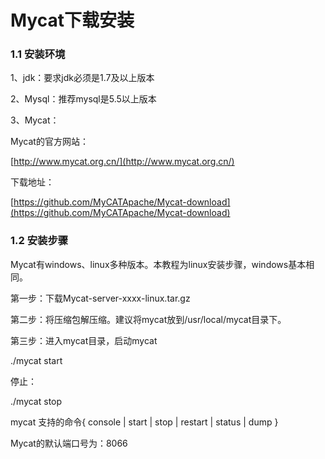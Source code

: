 # Mycat下载安装

### 1.1    安装环境

1、jdk：要求jdk必须是1.7及以上版本

2、Mysql：推荐mysql是5.5以上版本

3、Mycat：

Mycat的官方网站：

[http://www.mycat.org.cn/](http://www.mycat.org.cn/)

下载地址：

[https://github.com/MyCATApache/Mycat-download](https://github.com/MyCATApache/Mycat-download)

### 1.2    安装步骤

Mycat有windows、linux多种版本。本教程为linux安装步骤，windows基本相同。

第一步：下载Mycat-server-xxxx-linux.tar.gz

第二步：将压缩包解压缩。建议将mycat放到/usr/local/mycat目录下。

第三步：进入mycat目录，启动mycat

./mycat start

停止：

./mycat stop

mycat 支持的命令{ console \| start \| stop \| restart \| status \| dump }

Mycat的默认端口号为：8066


